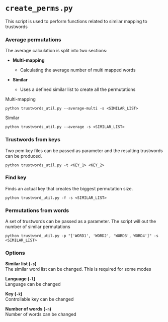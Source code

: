 # `create_perms.py`

This script is used to perform functions related to similar mapping to trustwords

### Average permutations

The average calculation is split into two sections:

 - **Multi-mapping**
   - Calculating the average number of multi mapped words

 - **Similar**
    - Uses a defined similar list to create all the permutations

Multi-mapping
```
python trustwords_util.py --average-multi -s <SIMILAR_LIST>
```

Similar
```
python trustwords_util.py --average -s <SIMILAR_LIST>
```
        
### Trustwords from keys

Two pem key files can be passed as parameter and the resulting trustwords can be produced.

```
python trustwords_util.py -t <KEY_1> <KEY_2>
```

### Find key
Finds an actual key that creates the biggest permutation size.

```
python trustword_util.py -f -s <SIMILAR_LIST>
```

### Permutations from words
A set of trustwords can be passed as a parameter. The script will out the number of similar permutations

```
python trustword_util.py -p "['WORD1', 'WORD2', 'WORD3', WORD4']" -s <SIMILAR_LIST>
```

### Options

**Similar list (`-s`)**
<br/>
The similar word list can be changed. This is required for some modes

**Language (`-l`)** 
<br/>
Language can be changed

**Key (`-k`)**
<br/>
Controllable key can be changed

**Number of words (`-n`)**
<br/>
Number of words can be changed